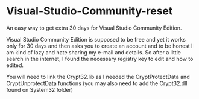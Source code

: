 # Visual-Studio-Community-reset
An easy way to get extra 30 days for Visual Studio Community Edition.

Visual Studio Community Edition is supposed to be free and yet it works only for 30 days and then asks you to create an account and to be honest I am kind of lazy and hate sharing my e-mail and details. 
So after a little search in the internet, I found the necessary registry key to edit and how to edited.

You will need to link the Crypt32.lib as I needed the CryptProtectData and CryptUnprotectData functions (you may also need to add the Crypt32.dll found on System32 folder)
